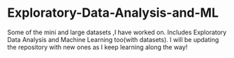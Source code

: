 # Exploratory-Data-Analysis-and-ML
Some of the mini and large datasets ,I have worked on. Includes Exploratory Data Analysis and Machine Learning too(with datasets). I will be updating the repository with new ones as I keep learning along the way!

